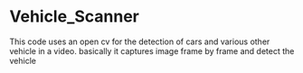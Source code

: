 # Vehicle_Scanner
This code uses an open cv for the detection of cars and various other vehicle in a video. basically it captures image frame by frame and detect the vehicle
